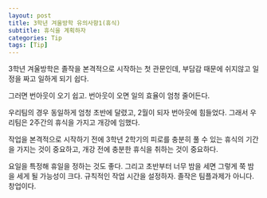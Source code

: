 ```yaml
---
layout: post
title: 3학년 겨울방학 유의사항1(휴식)
subtitle: 휴식을 계획하자
categories: Tip
tags: [Tip]
---
```

3학년 겨울방학은 졸작을 본격적으로 시작하는 첫 관문인데,
부담감 때문에 쉬지않고 일정을 짜고 일하게 되기 쉽다.

그러면 번아웃이 오기 쉽고.
번아웃이 오면 일의 효율이 엄청 줄어든다.

우리팀의 경우 동일하게 엄청 초반에 달렸고, 2월이 되자 번아웃에 힘들었다.
그래서 우리팀은 2주간의 휴식을 가지고 개강에 임했다.

작업을 본격적으로 시작하기 전에 3학년 2학기의 피로를 충분히 풀 수 있는 휴식의 기간을 가지는 것이 중요하고,
개강 전에 충분한 휴식을 취하는 것이 중요하다.

요일을 특정해 휴일을 정하는 것도 좋다.
그리고 초반부터 너무 밤을 세면 그렇게 쭉 밤을 세게 될 가능성이 크다. 규칙적인 작업 시간을 설정하자. 졸작은 팀플과제가 아니다. 창업이다.